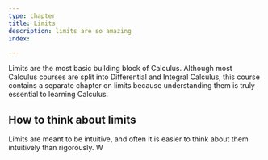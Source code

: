 ```yaml
---
type: chapter
title: Limits
description: limits are so amazing
index: 

---
```

Limits are the most basic building block of Calculus. Although most Calculus courses are split into Differential and Integral Calculus, this course contains a separate chapter on limits because understanding them is truly essential to learning Calculus.

## How to think about limits

Limits are meant to be intuitive, and often it is easier to think about them intuitively than rigorously. W